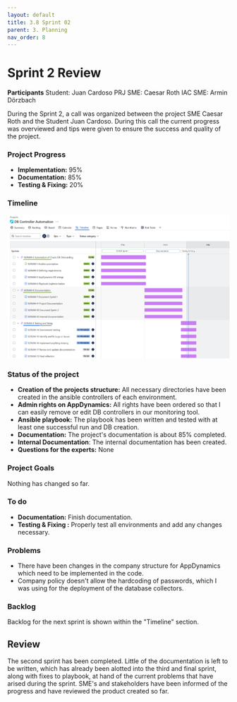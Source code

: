 ```yaml
---
layout: default
title: 3.8 Sprint 02
parent: 3. Planning
nav_order: 8
---
```


# Sprint 2 Review

**Participants**
Student: Juan Cardoso
PRJ SME: Caesar Roth
IAC SME: Armin Dörzbach

During the Sprint 2, a call was organized between the project SME Caesar Roth and the Student Juan Cardoso. During this call the current progress was overviewed and tips were given to ensure the success and quality of the project.

### Project Progress

- **Implementation:** 95%
- **Documentation:** 85%
- **Testing & Fixing:** 20%

### Timeline

![Sprint_02](../../resources/images/Sprint02_Jira.png)

### Status of the project
- **Creation of the projects structure:** All necessary directories have been created in the ansible controllers of each environment.
- **Admin rights on AppDynamics:** All rights have been ordered so that I can easily remove or edit DB controllers in our monitoring tool.
- **Ansible playbook:** The playbook has been written and tested with at least one successful run and DB creation.
- **Documentation:** The project's documentation is about 85% completed.
- **Internal Documentation**: The internal documentation has been created.
- **Questions for the experts:** None

### Project Goals
Nothing has changed so far.

### To do

- **Documentation:** Finish documentation.
- **Testing & Fixing :** Properly test all environments and add any changes necessary.

### Problems
- There have been changes in the company structure for AppDynamics which need to be implemented in the code.
- Company policy doesn't allow the hardcoding of passwords, which I was using for the deployment of the database collectors.

### Backlog

Backlog for the next sprint is shown within the "Timeline" section.

## Review

The second sprint has been completed. Little of the documentation is left to be written, which has already been alotted into the third and final sprint, along with fixes to playbook, at hand of the current problems that have arised during the sprint. SME's and stakeholders have been informed of the progress and have reviewed the product created so far.



